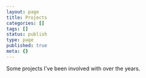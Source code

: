 ```yaml
---
layout: page
title: Projects
categories: []
tags: []
status: publish
type: page
published: true
meta: {}
---
```


Some projects I've been involved with over the years.